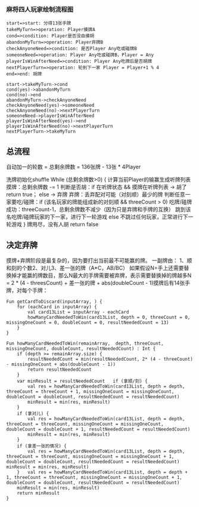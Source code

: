 

### 麻将四人玩家绘制流程图

```flow
start=>start: 分得13张手牌
takeMyTurn=>operation: Player摸牌A
cond=>condition: Player是否没自摸胡
abandonMyTurn=>operation: Player弃牌B
checkAnyoneNeed=>condition: 是否Player Any吃或碰牌B
someoneNeed=>operation: Player Any吃或碰牌B，Player = Any
playerIsWinAfterNeed=>condition: Player Any吃牌后是否胡牌
nextPlayerTurn=>operation: 轮到下一家 Player = Player+1 % 4
end=>end: 胡牌

start->takeMyTurn->cond
cond(yes)->abandonMyTurn
cond(no)->end
abandonMyTurn->checkAnyoneNeed
checkAnyoneNeed(yes)->someoneNeed
checkAnyoneNeed(no)->nextPlayerTurn
someoneNeed->playerIsWinAfterNeed
playerIsWinAfterNeed(yes)->end
playerIsWinAfterNeed(no)->nextPlayerTurn
nextPlayerTurn->takeMyTurn
```

## 总流程

自动加一的轮数 = 总剩余牌数 = 136张牌 - 13张 * 4Player

洗牌初始化shuffle
While (总剩余牌数>0) {
计算当前Player的输赢生成听牌列表
摸牌：总剩余牌数 -= 1
判断是否胡：if 在听牌状态 && 摸牌在听牌列表 -> 胡了 
				return true；
	    	       else -> 弃牌
弃牌：丢弃配对可能（对刻顺）最少的牌
判断任意一家要吃/碰牌：if (该名玩家的牌能组成新的对刻顺 && threeCount > 0)
					    	吃牌/碰牌成功：threeCount-1，总剩余牌数不减少（因为只是弃牌和手牌的互换）
					    	跳到该名吃牌/碰牌玩家的下一家，进行下一轮游戏
					    else 不跳过任何玩家，正常进行下一轮游戏
}
牌用尽，没有人胡 return false

## 决定弃牌

摸牌+弃牌阶段是最复杂的，因为要打出当前最不可能赢的牌。
一副牌由：
1、顺和刻的个数2、对儿3、差一张的牌（A*C，AB/BC）
如果假设N=手上还需要替换掉才能赢的牌数目，那么N最大的手牌需要被弃牌，表示需要替换掉的牌越多N = 2 * (4 - threesCount) + 差一张的牌 + abs(doubleCount - 1)摸牌后有14张手牌，对每个手牌：
```
Fun getCardToDiscard(inputArray, ) {
	for (eachCard in inputArray) {
		val card13List = inputArray - eachCard
		howManyCardNeededToWin(card13List, depth = 0, threeCount = 0, missingOneCount = 0, doubleCount = 0, resultNeededCount = 13)
	}
}

Fun howManyCardNeededToWin(remainArray,  depth, threeCount, missingOneCount, doubleCount, resultNeededCount) : Int {
	if (depth >= remainArray.size) {
		resultNeededCount = min(resultNeededCount, 2* (4 - threeCount) - missingOneCount + abs(doubleCount - 1))
		return resultNeededCount
	}
	var minResult = resultNeededCount	if (拿顺/刻) {
		val res = howManyCardNeededToWin(card13List, depth = depth, threeCount = threeCount + 1, missingOneCount = missingOneCount, doubleCount = doubleCount, resultNeededCount = resultNeededCount)
		minResult = min(res, minResult)
	}
	if (拿对儿) {
		val res = howManyCardNeededToWin(card13List, depth = depth, threeCount = threeCount, missingOneCount = missingOneCount, doubleCount = doubleCount + 1, resultNeededCount = resultNeededCount)
		minResult = min(res, minResult)
	}
	if (拿差一张的情况) {
		val res = howManyCardNeededToWin(card13List, depth = depth, threeCount = threeCount, missingOneCount = missingOneCount + 1, doubleCount = doubleCount, resultNeededCount = resultNeededCount)		minResult = min(res, minResult)
	}	val res = howManyCardNeededToWin(card13List, depth = depth + 1, threeCount = threeCount, missingOneCount = missingOneCount + 1, doubleCount = doubleCount, resultNeededCount = resultNeededCount)
	minResult = min(res, minResult)
	return minResult
}
```

